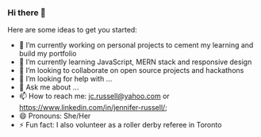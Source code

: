 ### Hi there 👋

Here are some ideas to get you started:

- 🔭 I’m currently working on personal projects to cement my learning and build my portfolio
- 🌱 I’m currently learning JavaScript, MERN stack and responsive design
- 👯 I’m looking to collaborate on open source projects and hackathons
- 🤔 I’m looking for help with ...
- 💬 Ask me about ...
- 📫 How to reach me: jc.russell@yahoo.com or https://www.linkedin.com/in/jennifer-russell/; 
- 😄 Pronouns: She/Her
- ⚡ Fun fact: I also volunteer as a roller derby referee in Toronto

